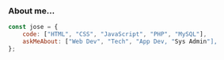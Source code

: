 ### About me...

```javascript
const jose = {
    code: ["HTML", "CSS", "JavaScript", "PHP", "MySQL"],
    askMeAbout: ["Web Dev", "Tech", "App Dev, "Sys Admin"],
};
```
